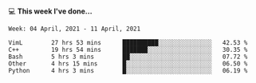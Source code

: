 💻 **This week I've done...**

<!--START_SECTION:waka-->
```text
Week: 04 April, 2021 - 11 April, 2021

VimL        27 hrs 53 mins      ██████████░░░░░░░░░░░░░░░   42.53 % 
C++         19 hrs 54 mins      ███████░░░░░░░░░░░░░░░░░░   30.35 % 
Bash        5 hrs 3 mins        ██░░░░░░░░░░░░░░░░░░░░░░░   07.72 % 
Other       4 hrs 15 mins       █░░░░░░░░░░░░░░░░░░░░░░░░   06.50 % 
Python      4 hrs 3 mins        █░░░░░░░░░░░░░░░░░░░░░░░░   06.19 %
```
<!--END_SECTION:waka-->
